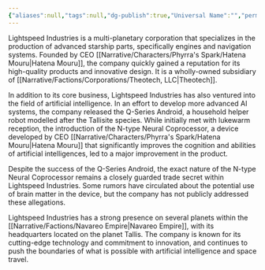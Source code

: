 ```yaml
---
{"aliases":null,"tags":null,"dg-publish":true,"Universal Name":"","permalink":"/narrative/factions/corporations/lightspeed-industries/","dgPassFrontmatter":true}
---
```


Lightspeed Industries is a multi-planetary corporation that specializes in the production of advanced starship parts, specifically engines and navigation systems. Founded by CEO [[Narrative/Characters/Phyrra's Spark/Hatena Mouru\|Hatena Mouru]], the company quickly gained a reputation for its high-quality products and innovative design. It is a wholly-owned subsidiary of [[Narrative/Factions/Corporations/Theotech, LLC\|Theotech]].

In addition to its core business, Lightspeed Industries has also ventured into the field of artificial intelligence. In an effort to develop more advanced AI systems, the company released the Q-Series Android, a household helper robot modelled after the Tallisite species. While initially met with lukewarm reception, the introduction of the N-type Neural Coprocessor, a device developed by CEO [[Narrative/Characters/Phyrra's Spark/Hatena Mouru\|Hatena Mouru]] that significantly improves the cognition and abilities of artificial intelligences, led to a major improvement in the product.

Despite the success of the Q-Series Android, the exact nature of the N-type Neural Coprocessor remains a closely guarded trade secret within Lightspeed Industries. Some rumors have circulated about the potential use of brain matter in the device, but the company has not publicly addressed these allegations.

Lightspeed Industries has a strong presence on several planets within the [[Narrative/Factions/Navareo Empire\|Navareo Empire]], with its headquarters located on the planet Tallis. The company is known for its cutting-edge technology and commitment to innovation, and continues to push the boundaries of what is possible with artificial intelligence and space travel.

